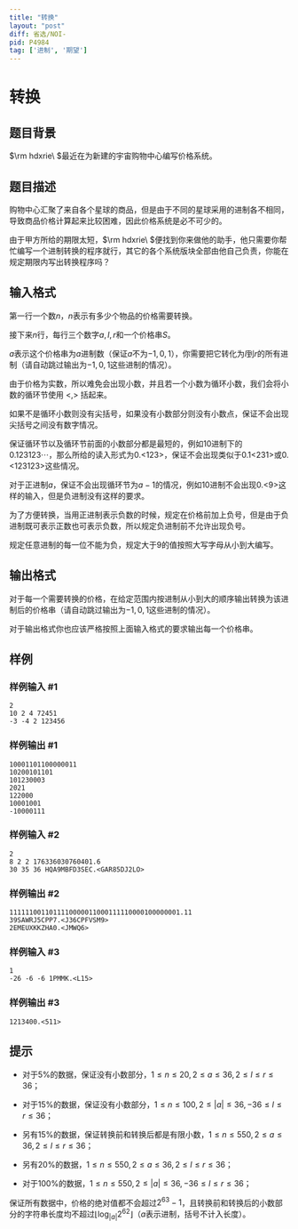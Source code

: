 ```yaml
---
title: "转换"
layout: "post"
diff: 省选/NOI-
pid: P4984
tag: ['进制', '期望']
---
```

# 转换
## 题目背景

$\rm hdxrie\ $最近在为新建的宇宙购物中心编写价格系统。
## 题目描述

购物中心汇聚了来自各个星球的商品，但是由于不同的星球采用的进制各不相同，导致商品价格计算起来比较困难，因此价格系统是必不可少的。

由于甲方所给的期限太短，$\rm hdxrie\ $便找到你来做他的助手，他只需要你帮忙编写一个进制转换的程序就行，其它的各个系统版块全部由他自己负责，你能在规定期限内写出转换程序吗？
## 输入格式

第一行一个数$n$，$n$表示有多少个物品的价格需要转换。

接下来$n$行，每行三个数字$a,l,r$和一个价格串$S$。

$a$表示这个价格串为$a$进制数（保证$a$不为$-1,0,1$），你需要把它转化为$l$到$r$的所有进制（请自动跳过输出为$-1,0,1$这些进制的情况）。

由于价格为实数，所以难免会出现小数，并且若一个小数为循环小数，我们会将小数的循环节使用 <,> 括起来。

如果不是循环小数则没有尖括号，如果没有小数部分则没有小数点，保证不会出现尖括号之间没有数字情况。

保证循环节以及循环节前面的小数部分都是最短的，例如$10$进制下的$0.123123\cdots$，那么所给的读入形式为$0.$<$123$>，保证不会出现类似于$0.1$<$231$>或$0.$<$123123$>这些情况。

对于正进制$a$，保证不会出现循环节为$a-1$的情况，例如$10$进制不会出现$0.$<$9$>这样的输入，但是负进制没有这样的要求。

为了方便转换，当用正进制表示负数的时候，规定在价格前加上负号，但是由于负进制既可表示正数也可表示负数，所以规定负进制前不允许出现负号。

规定任意进制的每一位不能为负，规定大于$9$的值按照大写字母从小到大编写。
## 输出格式

对于每一个需要转换的价格，在给定范围内按进制从小到大的顺序输出转换为该进制后的价格串（请自动跳过输出为$-1,0,1$这些进制的情况）。

对于输出格式你也应该严格按照上面输入格式的要求输出每一个价格串。
## 样例

### 样例输入 #1
```
2
10 2 4 72451
-3 -4 2 123456

```
### 样例输出 #1
```
10001101100000011
10200101101
101230003
2021
122000
10001001
-10000111
```
### 样例输入 #2
```
2
8 2 2 176336030760401.6
30 35 36 HQA9MBFD3SEC.<GAR85DJ2LO>

```
### 样例输出 #2
```
1111110011011110000011000111110000100000001.11
39SAWRJ5CPP7.<J36CPFVSM9>
2EMEUXKKZHA0.<JMWQ6>
```
### 样例输入 #3
```
1
-26 -6 -6 1PMMK.<L15>

```
### 样例输出 #3
```
1213400.<511>
```
## 提示

- 对于$5\%$的数据，保证没有小数部分，$1≤n≤20,2≤a≤36,2≤l≤r≤36$；

- 对于$15\%$的数据，保证没有小数部分，$1≤n≤100,2≤|a|≤36,-36≤l≤r≤36$；

- 另有$15\%$的数据，保证转换前和转换后都是有限小数，$1≤n≤550,2≤a≤36,2≤l≤r≤36$；

- 另有$20\%$的数据，$1≤n≤550,2≤a≤36,2≤l≤r≤36$；

- 对于$100\%$的数据，$1≤n≤550,2≤|a|≤36,-36≤l≤r≤36$；

保证所有数据中，价格的绝对值都不会超过$2^{63}-1$，且转换前和转换后的小数部分的字符串长度均不超过$\left\lfloor\log_{|a|}2^{62}\right\rfloor$（$a$表示进制，括号不计入长度）。
